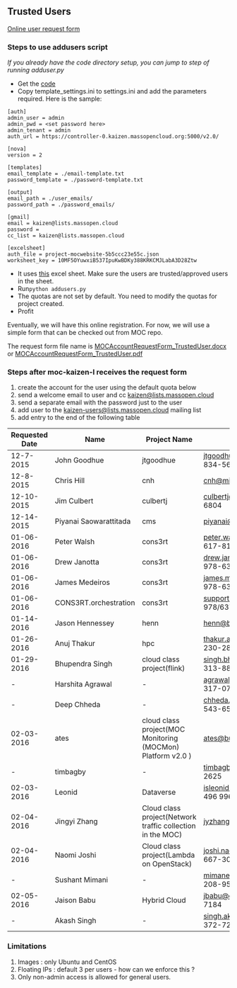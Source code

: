 ## Trusted Users
[Online user request form](https://massopen.cloud/blog/user-account-request-form/)

### Steps to use addusers script
*If you already have the code directory setup, you can jump to step of running adduser.py*
 -  Get the [code](https://github.com/CCI-MOC/moc/tree/master/scripts/addusers)
 -  Copy template_settings.ini to settings.ini and add the parameters required. Here is the sample:
```shell
[auth]
admin_user = admin
admin_pwd = <set password here>
admin_tenant = admin
auth_url = https://controller-0.kaizen.massopencloud.org:5000/v2.0/

[nova]
version = 2

[templates]
email_template = ./email-template.txt
password_template = ./password-template.txt

[output]
email_path = ./user_emails/
password_path = ./password_emails/

[gmail]
email = kaizen@lists.massopen.cloud
password =
cc_list = kaizen@lists.massopen.cloud

[excelsheet]
auth_file = project-mocwebsite-5b5ccc23e55c.json
worksheet_key = 10MF5OYuwxiB537IpuKwBDKy388KRKCMJLabA3D28Ztw
```
 -  It uses [this](https://docs.google.com/spreadsheets/d/10MF5OYuwxiB537IpuKwBDKy388KRKCMJLabA3D28Ztw/edit) excel sheet. 
 Make sure the users are trusted/approved users in the sheet.
 -  Run`python addusers.py`
 -  The quotas are not set by default. You need to modify the quotas for project created.
 -  Profit

Eventually, we will have this online registration. 
For now, we will use a simple form that can be checked out from MOC repo. 

The request form file name is [MOCAccountRequestForm_TrustedUser.docx](../../_static/docx/MOCAccountRequestForm_TrustedUser.docx) 
or [MOCAccountRequestForm_TrustedUser.pdf](../../_static/pdf/MOCAccountRequestForm_TrustedUser.pdf)

### Steps after moc-kaizen-l receives the request form
 1. create the account for the user using the default quota below
 1. send a welcome email to user and cc kaizen@lists.massopen.cloud
 1. send a separate email with the password just to the user
 1. add user to the kaizen-users@lists.massopen.cloud mailing list
 1. add entry to the end of the following table

| Requested Date | Name                   | Project Name                                                | Contact info.                                      | Sponsor         | Account Created | Notes           |
| -------------- | ---------------------- | ----------------------------------------------------------- | -------------------------------------------------- | --------------- | --------------- | --------------- |
| 12-7-2015      | John Goodhue           | jtgoodhue                                                   | jtgoodhue@mghpcc.org; 617-834-5601                 | Laura Kamfonik  | 12/8/2015       | -               |
| 12-8-2015      | Chris Hill             | cnh                                                         | cnh@mit.edu; 617-253-6430                          | Laura Kamfonik  | 12/8/2015       | -               |
| 12-10-2015     | Jim Culbert            | culbertj                                                    | culbertj@mghpcc.org; 782-290-6804                  | Laura Kamfonik  | 12/10/2015      | -               |
| 12-14-2015     | Piyanai Saowarattitada | cms                                                         | piyanai@bu.edu; 603-305-3767                       | Laura Kamfonik  | 12/14/2015      | -               |
| 01-06-2016     | Peter Walsh            | cons3rt                                                     | peter.walsh@jackpinetech.com; 617-816-6001         | Orran Krieger   | 01-06-2016      | -               |
| 01-06-2016     | Drew Janotta           | cons3rt                                                     | drew.janotta@jackpinetech.com; 978-637-2923 x213   | Peter Walsh     | 01-07-2016      | -               |
| 01-06-2016     | James Medeiros         | cons3rt                                                     | james.medeiros@jackpinetech.com; 978-637-2923 x213 | Peter Walsh     | 01-07-2016      | -               |
| 01-06-2016     | CONS3RT.orchestration  | cons3rt                                                     | support@jackpinetech.com; 978/637-2923 x201        | Peter Walsh     | 01-07-2016      | machine account |
| 01-14-2016     | Jason Hennessey        | henn                                                        | henn@bu.edu; (617) 358-1089                        | Laura Kamfonik  | 01-14-2016      | -               |
| 01-26-2016     | Anuj Thakur            | hpc                                                         | thakur.an@husky.neu.edu; (617) 230-2879            | Rahul Sharma    | 01-26-2016      | -               |
| 01-29-2016     | Bhupendra Singh        | cloud class project(flink)                                  | singh.bhup@husky.neu.edu; (857) 313-8828           | Peter Desnoyers | 01-29-2016      | -               |
| -              | Harshita Agrawal       | -                                                           | agrawal.h@husky.neu.edu; (857) 317-0715            | -               | -               | -               |
| -              | Deep Chheda            | -                                                           | chheda.de@husky.neu.edu; (617) 543-6575            | -               | -               | -               |
| 02-03-2016     | ates                   | cloud class project(MOC Monitoring (MOCMon) Platform v2.0 ) | ates@bu.edu; 857 540 8435                          | Ravi.G          | 02-03-2016      | -               |
| -              | timbagby               | -                                                           | timbagby@bu.edu; (508)-932-2625                    | -               | -               | -               |
| 02-03-2016     | Leonid                 | Dataverse                                                   | isleonid@hmdc.harvard.edu; 617 496 9966            | Rahul Sharma    | 02-03-2016      | -               |
| 02-04-2016     | Jingyi Zhang           | Cloud class project(Network traffic collection in the MOC)  | jyzhangr@bu.edu; 617-283-9403                      | Ravi.G          | 02-04-2016      | -               |
| 02-04-2016     | Naomi Joshi            | Cloud class project(Lambda on OpenStack)                    | joshi.nao@husky.neu.edu; 848-667-3065              | Peter Desnoyers | 02-04-2016      | -               |
| -              | Sushant Mimani         | -                                                           | mimane.s@husky.neu.edu; 617-208-9552               | -               | -               | -               |
| 02-05-2016     | Jaison Babu            | Hybrid Cloud                                                | jbabu@ccs.neu.edu; 610-615-7184                    | Rahul Sharma    | 02-05-2016      | -               |
| -              | Akash Singh            | -                                                           | singh.aka@husky.neu.edu; 617-372-7259              | -               | -               | -               |
 
### Limitations
 1. Images : only Ubuntu and CentOS 
 1. Floating IPs : default 3 per users - how can we enforce this ?
 1. Only non-admin access is allowed for general users.
